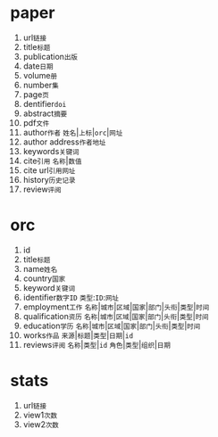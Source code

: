 # paper
1. url`链接`
2. title`标题`
3. publication`出版`
4. date`日期`
5. volume`册`
6. number`集`
7. page`页`
8. dentifier`doi`
9. abstract`摘要`
10. pdf`文件`
11. author`作者`
`姓名`|`上标`|`orc`|`网址`
12. author address`作者地址`
13. keywords`关键词`
14. cite`引用`
`名称`|`数值`
15. cite url`引用网址`
16. history`历史记录`
17. review`评阅`

# orc
1. id
2. title`标题`
3. name`姓名`
4. country`国家`
5. keyword`关键词`
6. identifier`数字ID`
`类型`:`ID`:`网址`
7. employment`工作`
`名称`|`城市`|`区域`|`国家`|`部门`|`头衔`|`类型`|`时间`
8. qualification`资历`
`名称`|`城市`|`区域`|`国家`|`部门`|`头衔`|`类型`|`时间`
9. education`学历`
`名称`|`城市`|`区域`|`国家`|`部门`|`头衔`|`类型`|`时间`
10. works`作品`
`来源`|`标题`|`类型`|`日期`|`id`
11. reviews`评阅`
`名称`|`类型`|`id`
`角色`|`类型`|`组织`|`日期`

# stats
1. url`链接`
2. view1`次数`
3. view2`次数`
